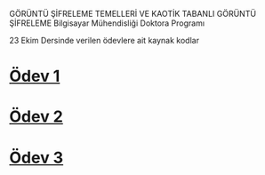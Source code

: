 GÖRÜNTÜ ŞİFRELEME TEMELLERİ VE KAOTİK TABANLI GÖRÜNTÜ ŞİFRELEME
Bilgisayar Mühendisliği Doktora Programı

23 Ekim Dersinde verilen ödevlere ait kaynak kodlar

# [Ödev 1](https://github.com/ezfesoft/KaotikTabanliSifreleme_Odev_23Ekim/blob/main/GoruntuSifreleme_Odev1.ipynb)

# [Ödev 2](https://github.com/ezfesoft/KaotikTabanliSifreleme_Odev_23Ekim/blob/main/GoruntuSifreleme_Odev2.ipynb)

# [Ödev 3](https://github.com/ezfesoft/KaotikTabanliSifreleme_Odev_23Ekim/blob/main/GoruntuSifreleme_Odev3.ipynb)
